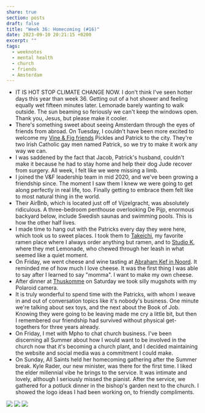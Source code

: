 ```yaml
---
share: true
section: posts
draft: false
title: "Week 36: Homecoming (#16)"
date: 2023-09-10 20:21:15 +0200
excerpt: ""
tags:
  - weeknotes
  - mental health
  - church
  - friends
  - Amsterdam
---
```


- IT IS HOT STOP CLIMATE CHANGE NOW. I don't think I've seen hotter days this year than week 36. Getting out of a hot shower and feeling equally wet fifteen minutes later. Lemonade barely wanting to walk outside. The sun beaming so feriously we can't keep the windows open. Thank you, Jesus, but please make it cooler.
- There's something sweet about seeing Amsterdam through the eyes of friends from abroad. On Tuesday, I couldn't have been more excited to welcome my [Vine & Fig friends](https://vineandfig.co/) Pickles and Patrick to the city. They're two Irish Catholic gay men named Patrick, so we try to make it work any way we can.
- I was saddened by the fact that Jacob, Patrick's husband, couldn't make it because he had to stay home and help their dog Jude recover from surgery. All week, I felt like we were missing a limb.
- I joined the V&F leadership team in mid 2020, and we've been growing a friendship since. The moment I saw them I knew we were going to get along perfectly in real life, too. Finally getting to embrace them felt like to most natural thing in the world.
- Their AirBnb, which is located just off of Vijzelgracht, was absolutely ridiculous. A three-bedroom penthouse overlooking De Pijp, enormous backyard below, include Swedish saunas and swimming pools. This is how the other half lives.
- I made time to hang out with the Patricks every day they were here, which took us to sweet places. I took them to [Takeichi](https://takeichi-ramen.eu/), my favorite ramen place where I always order anything but ramen, and to [Studio K](https://studio-k.nu/), where they met Lemonade, who chewed through her leash in what seemed like a quiet moment.
- On Friday, we went cheese and wine tasting at [Abraham Kef in Noord](https://abrahamkef.nl/vestigingen/proeflokaal/). It reminded me of how much I love cheese. It was the first thing I was able to say after I learned to say "momma". I want to make my own cheese.
- After dinner at [Thuskomme](https://thuskomme.nl/) on Saturday we took silly mugshots with my Polaroid camera.
- It is truly wonderful to spend time with the Patricks, with whom I weave in and out of conversation topics like it's nobody's business. One minute we're talking about sex toys, and the next about the Book of Job. Knowing they were going to be leaving made me cry a little bit, but then I remembered our friendship had survived without physical get-togethers for three years already.
- On Friday, I met with Mpho to chat church business. I've been discerning all Summer about how I would want to be involved in the church now that it's becoming a church plant, and I decided maintaining the website and social media was a commitment I could make. 
- On Sunday, All Saints held her homecoming gathering after the Summer break. Kyle Rader, our new minister, was there for the first time. I liked the elder millennial vibe he brings to the service. It was intimate and lovely, although I seriously missed the pianist. After the service, we gathered for a potluck dinner in the bishop's garden next to the church. I showed the logo ideas I had been working on, to friendly compliments.

![](https://res.cloudinary.com/dbi2zounq/image/upload/v1694936600/IMG_5896_clkzw4.jpg)
![](https://res.cloudinary.com/dbi2zounq/image/upload/v1694936602/FullSizeRender_2_mznjqq.jpg)
![](https://res.cloudinary.com/dbi2zounq/image/upload/v1694936600/FullSizeRender_fgwrwq.jpg)